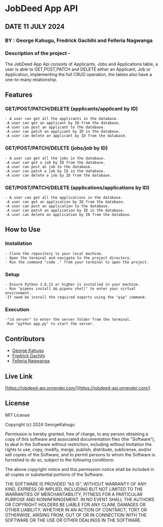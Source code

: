 # JobDeed App API

## DATE 11 JULY 2024

### BY : George Kahugu, Fredrick Gachihi and Felleria Nagwanga

### Description of the project -

The JobDeed App Api consists of Applicants, Jobs and Applications table, a user is able to GET,POST,PATCH and DELETE either an Applicant, Job or Application, implementing the full CRUD operation, the tables also have a one-to-many relationship.

## Features

### GET/POST/PATCH/DELETE (applicants/applicant by ID)

    - A user can get all the applicants in the database.
    -A user can get an applicant by ID from the database.
    -A user can post an applicant to the database.
    -A user can patch an applicant by ID in the database.
    -A user can delete an applicant by ID from the database.

### GET/POST/PATCH/DELETE (jobs/job by ID)

    - A user can get all the jobs in the database.
    -A user can get a job by ID from the database.
    -A user can post an job to the database.
    -A user can patch a job by ID in the database.
    -A user can delete a job by ID from the database.

### GET/POST/PATCH/DELETE (applications/applications by ID)

    - A user can get all the applications in the database.
    -A user can get an application by ID from the database.
    -A user can post an application to the database.
    -A user can patch an application by ID in the database.
    -A user can delete an application by ID from the database.

## How to Use

### Installation

    - Clone the repository to your local machine.
    - Open the terminal and navigate to the project directory.
    - Run the command "code ." from your terminal to open the project.

### Setup

    - Ensure Python 3.8.13 or higher is installed in your machine.
    - Run "pipenv install && pipenv shell" to enter your virtual environment.
    -If need be install the required exports using the "pip" command.

### Execution

    -"cd server" to enter the server folder from the terminal.
    -Run "python app.py" to start the server.

## Contributors

- [George Kahugu](https://github.com/GeorgeKahugu)
- [Fredrick Gachihi](<https://github.com/Fredrick-Gachihi>)
- [Felleria Nagwanga](<https://github.com/Felleria>)

## Live Link

[https://jobdeed-api.onrender.com/](https://jobdeed-api.onrender.com/)

## License
MIT License

Copyright (c) 2024 GeorgeKahugu

Permission is hereby granted, free of charge, to any person obtaining a copy
of this software and associated documentation files (the "Software"), to deal
in the Software without restriction, including without limitation the rights
to use, copy, modify, merge, publish, distribute, sublicense, and/or sell
copies of the Software, and to permit persons to whom the Software is
furnished to do so, subject to the following conditions:

The above copyright notice and this permission notice shall be included in all
copies or substantial portions of the Software.

THE SOFTWARE IS PROVIDED "AS IS", WITHOUT WARRANTY OF ANY KIND, EXPRESS OR
IMPLIED, INCLUDING BUT NOT LIMITED TO THE WARRANTIES OF MERCHANTABILITY,
FITNESS FOR A PARTICULAR PURPOSE AND NONINFRINGEMENT. IN NO EVENT SHALL THE
AUTHORS OR COPYRIGHT HOLDERS BE LIABLE FOR ANY CLAIM, DAMAGES OR OTHER
LIABILITY, WHETHER IN AN ACTION OF CONTRACT, TORT OR OTHERWISE, ARISING FROM,
OUT OF OR IN CONNECTION WITH THE SOFTWARE OR THE USE OR OTHER DEALINGS IN THE
SOFTWARE.
